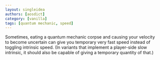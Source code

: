 ```yaml
---
layout: singleidea
authors: [aosdict]
category: [vanilla]
tags: [quantum mechanic, speed]
---
```

Sometimes, eating a quantum mechanic corpse and causing your velocity to become uncertain can give you temporary very fast speed instead of toggling intrinsic speed. (In variants that implement a player-side slow intrinsic, it should also be capable of giving a temporary quantity of that.)
